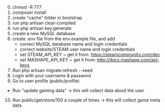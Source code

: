 0) chmod -R 777
1) composer install
2) create "cache" folder in bootstrap
3) run php artisan clear-compiled
4) run php artisan key:generate
5) create a new MySQL database
6) create .env file from the env.example file, and add
    - correct MySQL database name and login credentials
    - correct website/STEAM user name and login credentials
    - set STEAM_API_KEY ~ get it from: https://steamcommunity.com/dev
    - set MASHAPE_API_KEY ~ get it from: http://docs.mashape.com/api-keys
7) Run php artisan migrate:refresh --seed
8) Login with your username & password
9) Go to user profile (public/profile)
 - Run "update gaming data" -> this will collect data about the user
10) Run public/get/store/100 a couple of times -> this will collect game meta data


